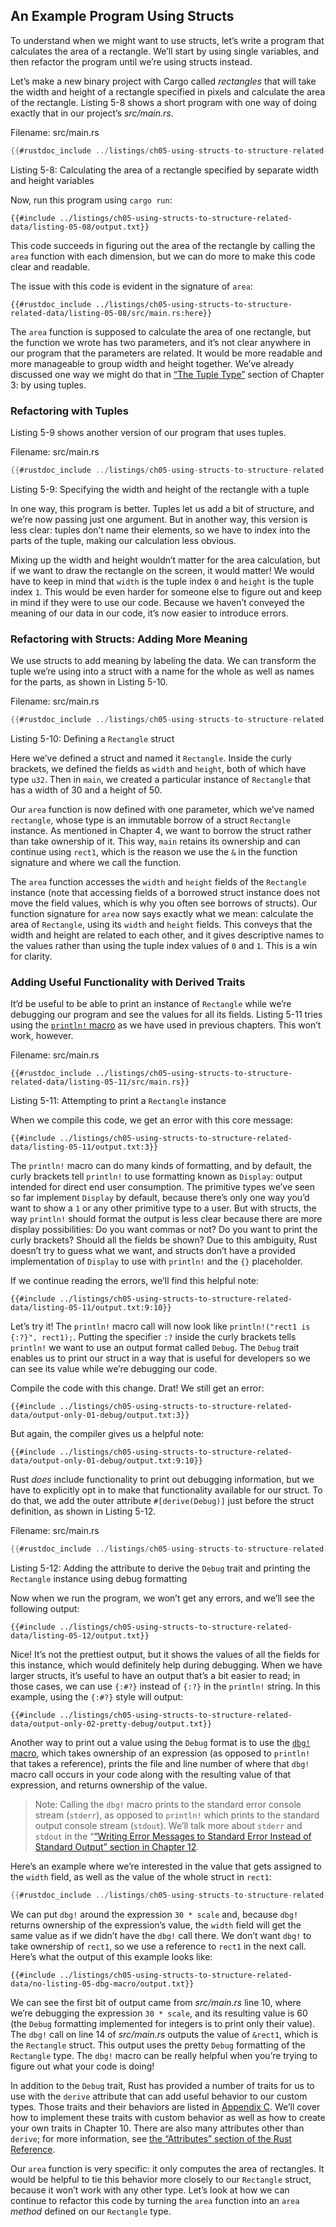 ## An Example Program Using Structs

To understand when we might want to use structs, let’s write a program that
calculates the area of a rectangle. We’ll start by using single variables, and
then refactor the program until we’re using structs instead.

Let’s make a new binary project with Cargo called *rectangles* that will take
the width and height of a rectangle specified in pixels and calculate the area
of the rectangle. Listing 5-8 shows a short program with one way of doing
exactly that in our project’s *src/main.rs*.

<span class="filename">Filename: src/main.rs</span>

```rust
{{#rustdoc_include ../listings/ch05-using-structs-to-structure-related-data/listing-05-08/src/main.rs:all}}
```

<span class="caption">Listing 5-8: Calculating the area of a rectangle
specified by separate width and height variables</span>

Now, run this program using `cargo run`:

```console
{{#include ../listings/ch05-using-structs-to-structure-related-data/listing-05-08/output.txt}}
```

This code succeeds in figuring out the area of the rectangle by calling the
`area` function with each dimension, but we can do more to make this code clear
and readable.

The issue with this code is evident in the signature of `area`:

```rust,ignore
{{#rustdoc_include ../listings/ch05-using-structs-to-structure-related-data/listing-05-08/src/main.rs:here}}
```

The `area` function is supposed to calculate the area of one rectangle, but the
function we wrote has two parameters, and it’s not clear anywhere in our
program that the parameters are related. It would be more readable and more
manageable to group width and height together. We’ve already discussed one way
we might do that in [“The Tuple Type”][the-tuple-type]<!-- ignore --> section
of Chapter 3: by using tuples.

### Refactoring with Tuples

Listing 5-9 shows another version of our program that uses tuples.

<span class="filename">Filename: src/main.rs</span>

```rust
{{#rustdoc_include ../listings/ch05-using-structs-to-structure-related-data/listing-05-09/src/main.rs}}
```

<span class="caption">Listing 5-9: Specifying the width and height of the
rectangle with a tuple</span>

In one way, this program is better. Tuples let us add a bit of structure, and
we’re now passing just one argument. But in another way, this version is less
clear: tuples don’t name their elements, so we have to index into the parts of
the tuple, making our calculation less obvious.

Mixing up the width and height wouldn’t matter for the area calculation, but if
we want to draw the rectangle on the screen, it would matter! We would have to
keep in mind that `width` is the tuple index `0` and `height` is the tuple
index `1`. This would be even harder for someone else to figure out and keep in
mind if they were to use our code. Because we haven’t conveyed the meaning of
our data in our code, it’s now easier to introduce errors.

### Refactoring with Structs: Adding More Meaning

We use structs to add meaning by labeling the data. We can transform the tuple
we’re using into a struct with a name for the whole as well as names for the
parts, as shown in Listing 5-10.

<span class="filename">Filename: src/main.rs</span>

```rust
{{#rustdoc_include ../listings/ch05-using-structs-to-structure-related-data/listing-05-10/src/main.rs}}
```

<span class="caption">Listing 5-10: Defining a `Rectangle` struct</span>

Here we’ve defined a struct and named it `Rectangle`. Inside the curly
brackets, we defined the fields as `width` and `height`, both of which have
type `u32`. Then in `main`, we created a particular instance of `Rectangle`
that has a width of 30 and a height of 50.

Our `area` function is now defined with one parameter, which we’ve named
`rectangle`, whose type is an immutable borrow of a struct `Rectangle`
instance. As mentioned in Chapter 4, we want to borrow the struct rather than
take ownership of it. This way, `main` retains its ownership and can continue
using `rect1`, which is the reason we use the `&` in the function signature and
where we call the function.

The `area` function accesses the `width` and `height` fields of the `Rectangle`
instance (note that accessing fields of a borrowed struct instance does not
move the field values, which is why you often see borrows of structs). Our
function signature for `area` now says exactly what we mean: calculate the area
of `Rectangle`, using its `width` and `height` fields. This conveys that the
width and height are related to each other, and it gives descriptive names to
the values rather than using the tuple index values of `0` and `1`. This is a
win for clarity.

### Adding Useful Functionality with Derived Traits

It’d be useful to be able to print an instance of `Rectangle` while we’re
debugging our program and see the values for all its fields. Listing 5-11 tries
using the [`println!` macro][println]<!-- ignore --> as we have used in
previous chapters. This won’t work, however.

<span class="filename">Filename: src/main.rs</span>

```rust,ignore,does_not_compile
{{#rustdoc_include ../listings/ch05-using-structs-to-structure-related-data/listing-05-11/src/main.rs}}
```

<span class="caption">Listing 5-11: Attempting to print a `Rectangle`
instance</span>

When we compile this code, we get an error with this core message:

```text
{{#include ../listings/ch05-using-structs-to-structure-related-data/listing-05-11/output.txt:3}}
```

The `println!` macro can do many kinds of formatting, and by default, the curly
brackets tell `println!` to use formatting known as `Display`: output intended
for direct end user consumption. The primitive types we’ve seen so far
implement `Display` by default, because there’s only one way you’d want to show
a `1` or any other primitive type to a user. But with structs, the way
`println!` should format the output is less clear because there are more
display possibilities: Do you want commas or not? Do you want to print the
curly brackets? Should all the fields be shown? Due to this ambiguity, Rust
doesn’t try to guess what we want, and structs don’t have a provided
implementation of `Display` to use with `println!` and the `{}` placeholder.

If we continue reading the errors, we’ll find this helpful note:

```text
{{#include ../listings/ch05-using-structs-to-structure-related-data/listing-05-11/output.txt:9:10}}
```

Let’s try it! The `println!` macro call will now look like `println!("rect1 is
{:?}", rect1);`. Putting the specifier `:?` inside the curly brackets tells
`println!` we want to use an output format called `Debug`. The `Debug` trait
enables us to print our struct in a way that is useful for developers so we can
see its value while we’re debugging our code.

Compile the code with this change. Drat! We still get an error:

```text
{{#include ../listings/ch05-using-structs-to-structure-related-data/output-only-01-debug/output.txt:3}}
```

But again, the compiler gives us a helpful note:

```text
{{#include ../listings/ch05-using-structs-to-structure-related-data/output-only-01-debug/output.txt:9:10}}
```

Rust *does* include functionality to print out debugging information, but we
have to explicitly opt in to make that functionality available for our struct.
To do that, we add the outer attribute `#[derive(Debug)]` just before the
struct definition, as shown in Listing 5-12.

<span class="filename">Filename: src/main.rs</span>

```rust
{{#rustdoc_include ../listings/ch05-using-structs-to-structure-related-data/listing-05-12/src/main.rs}}
```

<span class="caption">Listing 5-12: Adding the attribute to derive the `Debug`
trait and printing the `Rectangle` instance using debug formatting</span>

Now when we run the program, we won’t get any errors, and we’ll see the
following output:

```console
{{#include ../listings/ch05-using-structs-to-structure-related-data/listing-05-12/output.txt}}
```

Nice! It’s not the prettiest output, but it shows the values of all the fields
for this instance, which would definitely help during debugging. When we have
larger structs, it’s useful to have an output that’s a bit easier to read; in
those cases, we can use `{:#?}` instead of `{:?}` in the `println!` string.
In this example, using the `{:#?}` style will output:

```console
{{#include ../listings/ch05-using-structs-to-structure-related-data/output-only-02-pretty-debug/output.txt}}
```

Another way to print out a value using the `Debug` format is to use the [`dbg!`
macro][dbg]<!-- ignore -->, which takes ownership of an expression (as opposed
to `println!` that takes a reference), prints the file and line number of where
that `dbg!` macro call occurs in your code along with the resulting value of
that expression, and returns ownership of the value.

> Note: Calling the `dbg!` macro prints to the standard error console stream
> (`stderr`), as opposed to `println!` which prints to the standard output
> console stream (`stdout`). We’ll talk more about `stderr` and `stdout` in the
> “[“Writing Error Messages to Standard Error Instead of Standard
> Output” section in Chapter 12][err]<!-- ignore -->.

Here’s an example where we’re interested in the value that gets assigned to the
`width` field, as well as the value of the whole struct in `rect1`:

```rust
{{#rustdoc_include ../listings/ch05-using-structs-to-structure-related-data/no-listing-05-dbg-macro/src/main.rs}}
```

We can put `dbg!` around the expression `30 * scale` and, because `dbg!`
returns ownership of the expression’s value, the `width` field will get the
same value as if we didn’t have the `dbg!` call there. We don’t want `dbg!` to
take ownership of `rect1`, so we use a reference to `rect1` in the next call.
Here’s what the output of this example looks like:

```console
{{#include ../listings/ch05-using-structs-to-structure-related-data/no-listing-05-dbg-macro/output.txt}}
```

We can see the first bit of output came from *src/main.rs* line 10, where we’re
debugging the expression `30 * scale`, and its resulting value is 60 (the
`Debug` formatting implemented for integers is to print only their value). The
`dbg!` call on line 14 of *src/main.rs* outputs the value of `&rect1`, which is
the `Rectangle` struct. This output uses the pretty `Debug` formatting of the
`Rectangle` type. The `dbg!` macro can be really helpful when you’re trying to
figure out what your code is doing!

In addition to the `Debug` trait, Rust has provided a number of traits for us
to use with the `derive` attribute that can add useful behavior to our custom
types. Those traits and their behaviors are listed in [Appendix C][app-c]<!--
ignore -->. We’ll cover how to implement these traits with custom behavior as
well as how to create your own traits in Chapter 10. There are also many
attributes other than `derive`; for more information, see [the “Attributes”
section of the Rust Reference][attributes].

Our `area` function is very specific: it only computes the area of rectangles.
It would be helpful to tie this behavior more closely to our `Rectangle`
struct, because it won’t work with any other type. Let’s look at how we can
continue to refactor this code by turning the `area` function into an `area`
*method* defined on our `Rectangle` type.

[the-tuple-type]: ch03-02-data-types.html#the-tuple-type
[app-c]: appendix-03-derivable-traits.md
[println]: ../std/macro.println.html
[dbg]: ../std/macro.dbg.html
[err]: ch12-06-writing-to-stderr-instead-of-stdout.html
[attributes]: ../reference/attributes.html
